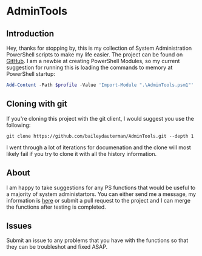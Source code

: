 # AdminTools

## Introduction
Hey, thanks for stopping by, this is my collection of System Administration PowerShell scripts to make my life easier.
The project can be found on [GitHub](https://github.com/baileydauterman/AdminTools).
I am a newbie at creating PowerShell Modules, so my current suggestion for running this is loading the commands to memory at PowerShell startup:

```powershell
Add-Content -Path $profile -Value 'Import-Module ".\AdminTools.psm1"'
```

## Cloning with git
If you're cloning this project with the git client, I would suggest you use the following:

```
git clone https://github.com/baileydauterman/AdminTools.git --depth 1
```
I went through a lot of iterations for documenation and the clone will most likely fail if you try to clone it with all the history information.

## About
I am happy to take suggestions for any PS functions that would be useful to a majority of system administartors. You can either send me a message, my information is [here](https://baileydauterman.github.io/) or submit a pull request to the project and I can merge the functions after testing is completed.

## Issues
Submit an issue to any problems that you have with the functions so that they can be troubleshot and fixed ASAP.

